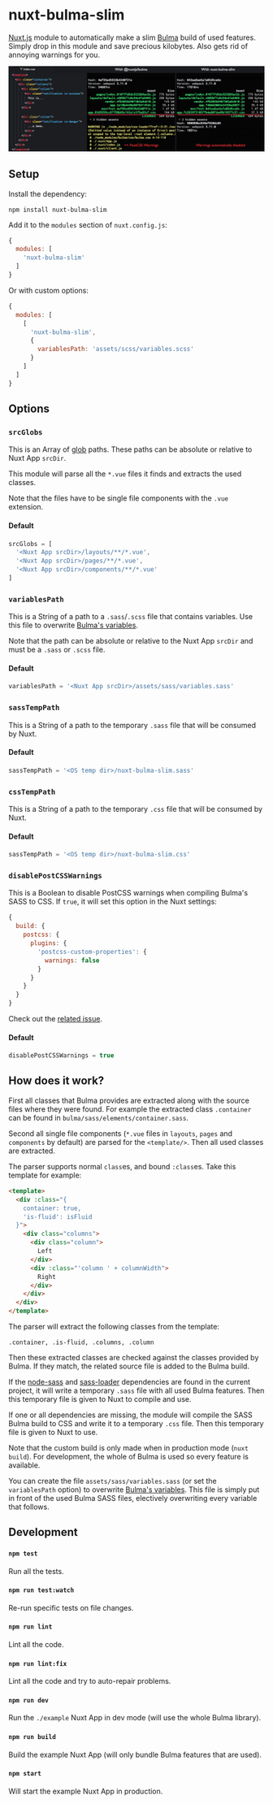 # nuxt-bulma-slim

[Nuxt.js](https://nuxtjs.org) module to automatically make a slim
[Bulma](https://bulma.io) build of used features. Simply drop in this module and
save precious kilobytes. Also gets rid of annoying warnings for you.

![Demo](./example/assets/images/demo.png)


## Setup

Install the dependency:

```shell
npm install nuxt-bulma-slim
```

Add it to the `modules` section of `nuxt.config.js`:

```javascript
{
  modules: [
    'nuxt-bulma-slim'
  ]
}
```

Or with custom options:

```javascript
{
  modules: [
    [
      'nuxt-bulma-slim',
      {
        variablesPath: 'assets/scss/variables.scss'
      }
    ]
  ]
}
```


## Options

### `srcGlobs`

This is an Array of [glob](https://github.com/sindresorhus/globby) paths. These
paths can be absolute or relative to Nuxt App `srcDir`.

This module will parse all the `*.vue` files it finds and extracts the used
classes.

Note that the files have to be single file components with the `.vue`
extension.

#### Default

```javascript
srcGlobs = [
  '<Nuxt App srcDir>/layouts/**/*.vue',
  '<Nuxt App srcDir>/pages/**/*.vue',
  '<Nuxt App srcDir>/components/**/*.vue'
]
```

### `variablesPath`

This is a String of a path to a `.sass`/`.scss` file that contains variables.
Use this file to overwrite
[Bulma's variables](https://bulma.io/documentation/overview/variables/).

Note that the path can be absolute or relative to the Nuxt App `srcDir` and must
be a `.sass` or `.scss` file.

#### Default

```javascript
variablesPath = '<Nuxt App srcDir>/assets/sass/variables.sass'
```

### `sassTempPath`

This is a String of a path to the temporary `.sass` file that will be consumed
by Nuxt.

#### Default

```javascript
sassTempPath = '<OS temp dir>/nuxt-bulma-slim.sass'
```

### `cssTempPath`

This is a String of a path to the temporary `.css` file that will be consumed
by Nuxt.

#### Default

```javascript
sassTempPath = '<OS temp dir>/nuxt-bulma-slim.css'
```

### `disablePostCSSWarnings`

This is a Boolean to disable PostCSS warnings when compiling Bulma's SASS to
CSS. If `true`, it will set this option in the Nuxt settings:

```javascript
{
  build: {
    postcss: {
      plugins: {
        'postcss-custom-properties': {
          warnings: false
        }
      }
    }
  }
}
```

Check out the [related issue](https://github.com/nuxt/nuxt.js/issues/1670).

#### Default

```javascript
disablePostCSSWarnings = true
```


## How does it work?

First all classes that Bulma provides are extracted along with the source files
where they were found. For example the extracted class `.container` can be found
in `bulma/sass/elements/container.sass`.

Second all single file components (`*.vue` files in `layouts`, `pages` and
`components` by default) are parsed for the `<template/>`. Then all used
classes are extracted.

The parser supports normal `class`es, and bound `:class`es. Take this template
for example:

```html
<template>
  <div :class="{
    container: true,
    'is-fluid': isFluid
  }">
    <div class="columns">
      <div class="column">
        Left
      </div>
      <div :class="'column ' + columnWidth">
        Right
      </div>
    </div>
  </div>
</template>
```

The parser will extract the following classes from the template:

```
.container, .is-fluid, .columns, .column
```

Then these extracted classes are checked against the classes provided by Bulma.
If they match, the related source file is added to the Bulma build.

If the [node-sass](https://github.com/sass/node-sass) and
[sass-loader](https://github.com/webpack-contrib/sass-loader) dependencies are
found in the current project, it will write a temporary `.sass` file with all
used Bulma features. Then this temporary file is given to Nuxt to compile and
use.

If one or all dependencies are missing, the module will compile the SASS Bulma
build to CSS and write it to a temporary `.css` file. Then this temporary file
is given to Nuxt to use.

Note that the custom build is only made when in production mode (`nuxt build`).
For development, the whole of Bulma is used so every feature is available.

You can create the file `assets/sass/variables.sass` (or set the
`variablesPath` option) to overwrite
[Bulma's variables](https://bulma.io/documentation/overview/variables/). This
file is simply put in front of the used Bulma SASS files, electively overwriting
every variable that follows.


## Development

#### `npm test`

Run all the tests.

#### `npm run test:watch`

Re-run specific tests on file changes.

#### `npm run lint`

Lint all the code.

#### `npm run lint:fix`

Lint all the code and try to auto-repair problems.

#### `npm run dev`

Run the `./example` Nuxt App in dev mode (will use the whole Bulma library).

#### `npm run build`

Build the example Nuxt App (will only bundle Bulma features that are used).

#### `npm start`

Will start the example Nuxt App in production.
